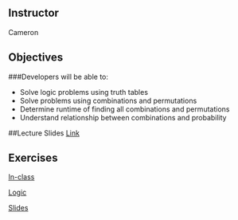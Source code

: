 ## Instructor 
Cameron

## Objectives
###Developers will be able to:
* Solve logic problems using truth tables
* Solve problems using combinations and permutations
* Determine runtime of finding all combinations and permutations
* Understand relationship between combinations and probability


##Lecture Slides
[Link](https://docs.google.com/presentation/d/1xA87As2-QiHzOWg9fL6NOIVM9Iz9V6_WvlgvGDEa5GA/edit#slide=id.p)

## Exercises
[In-class](https://docs.google.com/document/d/12-hBAtGu25hHvckRvxEJ8p3BmV2fFEYipPk2MsyTeCU/edit?usp=sharing)

[Logic](https://github.com/accesscode-2-2/unit-4/blob/master/exercises/logic.md)

[Slides](https://docs.google.com/presentation/d/1xA87As2-QiHzOWg9fL6NOIVM9Iz9V6_WvlgvGDEa5GA/edit#slide=id.p)

